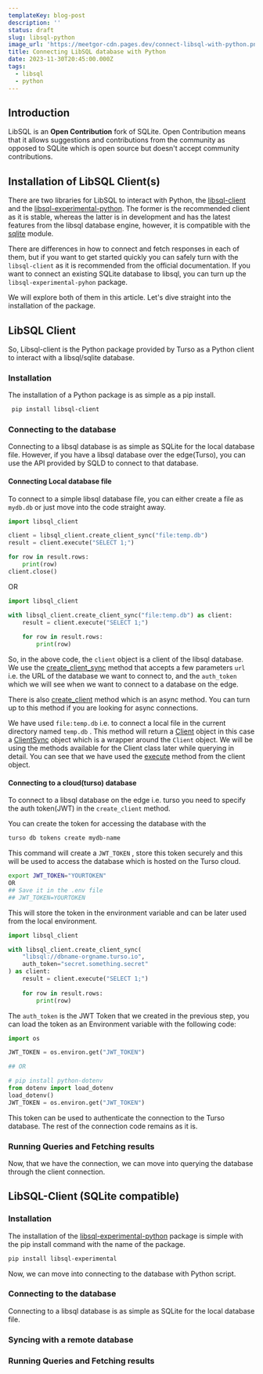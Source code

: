 ```yaml
---
templateKey: blog-post
description: ''
status: draft
slug: libsql-python
image_url: 'https://meetgor-cdn.pages.dev/connect-libsql-with-python.png'
title: Connecting LibSQL database with Python
date: 2023-11-30T20:45:00.000Z
tags:
  - libsql
  - python
---
```


## Introduction

LibSQL is an **Open Contribution** fork of SQLite. Open Contribution means that it allows suggestions and contributions from the community as opposed to SQLite which is open source but doesn't accept community contributions.

## Installation of LibSQL Client(s)

There are two libraries for LibSQL to interact with Python, the [libsql-client](https://github.com/libsql/libsql-client-py/) and the [libsql-experimental-python](https://github.com/libsql/libsql-experimental-python). The former is the recommended client as it is stable, whereas the latter is in development and has the latest features from the libsql database engine, however, it is compatible with the [sqlite](https://docs.python.org/3/library/sqlite3.html) module.

There are differences in how to connect and fetch responses in each of them, but if you want to get started quickly you can safely turn with the `libsql-client` as it is recommended from the official documentation. If you want to connect an existing SQLite database to libsql, you can turn up the `libsql-experimental-pyhon` package.

We will explore both of them in this article. Let's dive straight into the installation of the package.

## LibSQL Client

So, Libsql-client is the Python package provided by Turso as a Python client to interact with a libsql/sqlite database.

### Installation

The installation of a Python package is as simple as a pip install.

```bash
 pip install libsql-client
```

### Connecting to the database

Connecting to a libsql database is as simple as SQLite for the local database file. However, if you have a libsql database over the edge(Turso), you can use the API provided by SQLD to connect to that database.

#### Connecting Local database file

To connect to a simple libsql database file, you can either create a file as `mydb.db` or just move into the code straight away.

```python
import libsql_client

client = libsql_client.create_client_sync("file:temp.db")
result = client.execute("SELECT 1;")

for row in result.rows:
    print(row)
client.close()
```

OR

```python
import libsql_client

with libsql_client.create_client_sync("file:temp.db") as client:
    result = client.execute("SELECT 1;")
    
    for row in result.rows:
        print(row)
```

So, in the above code, the `client` object is a client of the libsql database. We use the [create\_client\_sync](https://libsql.org/libsql-client-py/reference.html#create_client_sync) method that accepts a few parameters `url` i.e. the URL of the database we want to connect to, and the `auth_token` which we will see when we want to connect to a database on the edge.

There is also [create\_client](https://libsql.org/libsql-client-py/reference.html#create_client) method which is an async method. You can turn up to this method if you are looking for async connections.

We have used `file:temp.db` i.e. to connect a local file in the current directory named `temp.db` . This method will return a [Client](https://libsql.org/libsql-client-py/reference.html#Client) object in this case a [ClientSync](https://libsql.org/libsql-client-py/reference.html#ClientSync) object which is a wrapper around the `Client` object. We will be using the methods available for the Client class later while querying in detail. You can see that we have used the [execute](https://libsql.org/libsql-client-py/reference.html#ClientSync.execute) method from the client object.

#### Connecting to a cloud(turso) database

To connect to a libsql database on the edge i.e. turso you need to specify the auth token(JWT) in the `create_client` method.

You can create the token for accessing the database with the

```bash
turso db tokens create mydb-name
```

This command will create a `JWT_TOKEN` , store this token securely and this will be used to access the database which is hosted on the Turso cloud.

```bash
export JWT_TOKEN="YOURTOKEN"
OR
## Save it in the .env file 
## JWT_TOKEN=YOURTOKEN
```

This will store the token in the environment variable and can be later used from the local environment.

```python
import libsql_client

with libsql_client.create_client_sync(
    "libsql://dbname-orgname.turso.io",
    auth_token="secret.something.secret"
) as client:
    result = client.execute("SELECT 1;")
    
    for row in result.rows:
        print(row)
```

The `auth_token` is the JWT Token that we created in the previous step, you can load the token as an Environment variable with the following code:

```python
import os

JWT_TOKEN = os.environ.get("JWT_TOKEN")

## OR

# pip install python-dotenv
from dotenv import load_dotenv
load_dotenv()
JWT_TOKEN = os.environ.get("JWT_TOKEN")
```

This token can be used to authenticate the connection to the Turso database. The rest of the connection code remains as it is.

### Running Queries and Fetching results

Now, that we have the connection, we can move into querying the database through the client connection.

## LibSQL-Client (SQLite compatible)

### Installation

The installation of the [libsql-experimental-python](https://badge.fury.io/py/libsql-experimental) package is simple with the pip install command with the name of the package.

```bash
pip install libsql-experimental
```

Now, we can move into connecting to the database with Python script.

### Connecting to the database

Connecting to a libsql database is as simple as SQLite for the local database file.

### Syncing with a remote database

### Running Queries and Fetching results
